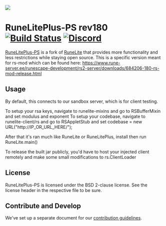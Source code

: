 ![](https://i.imgur.com/OVRdQBz.png)



# RuneLitePlus-PS rev180 [![Build Status](https://travis-ci.org/zeruth/runeliteplus-ps.svg?branch=master)](https://travis-ci.org/zeruth/runeliteplus-ps) [![Discord](https://img.shields.io/discord/373382904769675265.svg)](https://discord.gg/HN5gf3m)

[RuneLitePlus-PS](https://runelitepl.us)  is a fork of [RuneLite](https://github.com/runelite/runelite) that provides more functionality and less restrictions while staying open source. This is a specific version meant for rs-mod which can be found here:
https://www.rune-server.ee/runescape-development/rs2-server/downloads/684206-180-rs-mod-release.html

## Usage

By default, this connects to our sandbox server, which is for client testing.

To setup your rsa keys, navigate to runelite-mixins and go to RSBufferMixin and set modulus and exponent
To setup your codebase, navigate to runelite-client/rs and go to RSAppletStub and set codebase = new URL("http://IP_OR_URL_HERE/");

After that it's ran much like RuneLite or RuneLitePlus, install then run RuneLite.main()

To release the built jar publicly, you'd have to host your injected client remotely and make some small modifications to rs.ClientLoader

## License

RuneLitePlus-PS is licensed under the BSD 2-clause license. See the license header in the respective file to be sure.

## Contribute and Develop

We've set up a separate document for our [contribution guidelines](https://github.com/runelite-extended/runelite/blob/master/.github/CONTRIBUTING.md).
